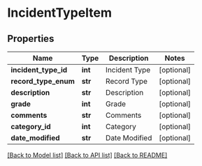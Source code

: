 # IncidentTypeItem

## Properties
Name | Type | Description | Notes
------------ | ------------- | ------------- | -------------
**incident_type_id** | **int** | Incident Type | [optional] 
**record_type_enum** | **str** | Record Type | [optional] 
**description** | **str** | Description | [optional] 
**grade** | **int** | Grade | [optional] 
**comments** | **str** | Comments | [optional] 
**category_id** | **int** | Category | [optional] 
**date_modified** | **str** | Date Modified | [optional] 

[[Back to Model list]](../README.md#documentation-for-models) [[Back to API list]](../README.md#documentation-for-api-endpoints) [[Back to README]](../README.md)


